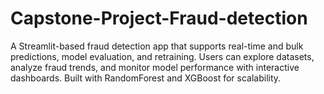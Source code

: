 # Capstone-Project-Fraud-detection
A Streamlit-based fraud detection app that supports real-time and bulk predictions, model evaluation, and retraining. Users can explore datasets, analyze fraud trends, and monitor model performance with interactive dashboards. Built with RandomForest and XGBoost for scalability.
